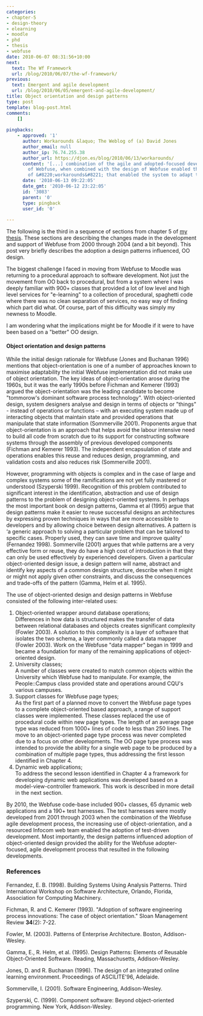 ```yaml
---
categories:
- chapter-5
- design-theory
- elearning
- moodle
- phd
- thesis
- webfuse
date: 2010-06-07 08:31:56+10:00
next:
  text: The Wf Framework
  url: /blog/2010/06/07/the-wf-framework/
previous:
  text: Emergent and agile development
  url: /blog/2010/06/05/emergent-and-agile-development/
title: Object orientation and design patterns
type: post
template: blog-post.html
comments:
    []
    
pingbacks:
    - approved: '1'
      author: Workarounds &laquo; The Weblog of (a) David Jones
      author_email: null
      author_ip: 76.74.255.38
      author_url: https://djon.es/blog/2010/06/13/workarounds/
      content: '[...] combination of the agile and adopted-focused development process
        of Webfuse, when combined with the design of Webfuse enabled the rapid development
        of &#8220;workarounds&#8221; that enabled the system to adapt to [...]'
      date: '2010-06-13 09:22:05'
      date_gmt: '2010-06-12 23:22:05'
      id: '3083'
      parent: '0'
      type: pingback
      user_id: '0'
    
---
```

The following is the third in a sequence of sections from chapter 5 of [my thesis](/blog/research/phd-thesis/). These sections are describing the changes made in the development and support of Webfuse from 2000 through 2004 (and a bit beyond). This post very briefly describes the adoption a design patterns influenced, OO design.

The biggest challenge I faced in moving from Webfuse to Moodle was returning to a procedural approach to software development. Not just the movement from OO back to procedural, but from a system where I was deeply familiar with 900+ classes that provided a lot of low level and high level services for "e-learning" to a collection of procedural, spaghetti code where there was no clean separation of services, no easy way of finding which part did what. Of course, part of this difficulty was simply my newness to Moodle.

I am wondering what the implications might be for Moodle if it were to have been based on a "better" OO design.

#### Object orientation and design patterns

While the initial design rationale for Webfuse (Jones and Buchanan 1996) mentions that object-orientation is one of a number of approaches known to maximise adaptability the initial Webfuse implementation did not make use of object orientation. The key ideas of object-orientation arose during the 1960s, but it was the early 1990s before Fichman and Kemerer (1993) argued the object-orientation was the leading candidate to become "tommorow's dominant software process technology". With object-oriented design, system designers analyse and design in terms of objects or "things" - instead of operations or functions – with an executing system made up of interacting objects that maintain state and provided operations that manipulate that state information (Sommerville 2001). Proponents argue that object-orientation is an approach that helps avoid the labour intensive need to build all code from scratch due to its support for constructing software systems through the assembly of previous developed components (Fichman and Kemerer 1993). The independent encapsulation of state and operations enables this reuse and reduces design, programming, and validation costs and also reduces risk (Sommerville 2001).

However, programming with objects is complex and in the case of large and complex systems some of the ramifications are not yet fully mastered or understood (Szyperski 1999). Recognition of this problem contributed to significant interest in the identification, abstraction and use of design patterns to the problem of designing object-oriented systems. In perhaps the most important book on design patterns, Gamma et al (1995) argue that design patterns make it easier to reuse successful designs an architectures by expressing proven techniques in ways that are more accessible to developers and by allowing choice between design alternatives. A pattern is ‘a generic approach to solving a particular problem that can be tailored to specific cases. Properly used, they can save time and improve quality' (Fernandez 1998). Sommerville (2001) argues that while patterns are a very effective form or reuse, they do have a high cost of introduction in that they can only be used effectively by experienced developers. Given a particular object-oriented design issue, a design pattern will name, abstract and identify key aspects of a common design structure, describe when it might or might not apply given other constraints, and discuss the consequences and trade-offs of the pattern (Gamma, Helm et al. 1995).

The use of object-oriented design and design patterns in Webfuse consisted of the following inter-related uses:

1. Object-oriented wrapper around database operations;  
    Differences in how data is structured makes the transfer of data between relational databases and objects creates significant complexity (Fowler 2003). A solution to this complexity is a layer of software that isolates the two schema, a layer commonly called a data mapper (Fowler 2003). Work on the Webfuse "data mapper" began in 1999 and became a foundation for many of the remaining applications of object-oriented design.
2. University classes;  
    A number of classes were created to match common objects within the University which Webfuse had to manipulate. For example, the People::Campus class provided state and operations around CQU's various campuses.
3. Support classes for Webfuse page types;  
    As the first part of a planned move to convert the Webfuse page types to a complete object-oriented based approach, a range of support classes were implemented. These classes replaced the use of procedural code within new page types. The length of an average page type was reduced from 1000+ lines of code to less than 250 lines. The move to an object-oriented page type process was never completed due to a focus on other developments. The OO page type process was intended to provide the ability for a single web page to be produced by a combination of multiple page types, thus addressing the first lesson identified in Chapter 4.
4. Dynamic web applications;  
    To address the second lesson identified in Chapter 4 a framework for developing dynamic web applications was developed based on a model-view-controller framework. This work is described in more detail in the next section.

By 2010, the Webfuse code-base included 900+ classes, 65 dynamic web applications and a 190+ test harnesses. The test harnesses were mostly developed from 2001 through 2003 when the combination of the Webfuse agile development process, the increasing use of object-orientation, and a resourced Infocom web team enabled the adoption of test-driven development. Most importantly, the design patterns influenced adoption of object-oriented design provided the ability for the Webfuse adopter-focused, agile development process that resulted in the following developments.

### References

Fernandez, E. B. (1998). Building Systems Using Analysis Patterns. Third International Workshop on Software Architecture, Orlando, Florida, Association for Computing Machinery.

Fichman, R. and C. Kemerer (1993). "Adoption of software engineering process innovations: The case of object orientation." Sloan Management Review **34**(2): 7-22.

Fowler, M. (2003). Patterns of Enterprise Architecture. Boston, Addison-Wesley.

Gamma, E., R. Helm, et al. (1995). Design Patterns: Elements of Reusable Object-Oriented Software. Reading, Massachusetts, Addison-Wesley.

Jones, D. and R. Buchanan (1996). The design of an integrated online learning environment. Proceedings of ASCILITE'96, Adelaide.

Sommerville, I. (2001). Software Engineering, Addison-Wesley.

Szyperski, C. (1999). Component software: Beyond object-oriented programming. New York, Addison-Wesley.